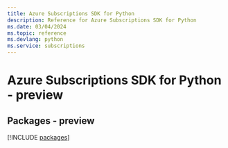```yaml
---
title: Azure Subscriptions SDK for Python
description: Reference for Azure Subscriptions SDK for Python
ms.date: 03/04/2024
ms.topic: reference
ms.devlang: python
ms.service: subscriptions
---
```

# Azure Subscriptions SDK for Python - preview
## Packages - preview
[!INCLUDE [packages](subscriptions-index.md)]